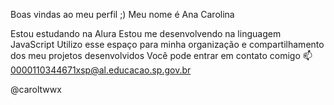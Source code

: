 Boas vindas ao meu perfil ;)
Meu nome é Ana Carolina 

Estou estudando na Alura
Estou me desenvolvendo na linguagem JavaScript
Utilizo esse espaço para minha organização e compartilhamento dos meu projetos desenvolvidos
Você pode entrar em contato comigo 📫
0000110344671xsp@al.educacao.sp.gov.br

@caroltwwx
